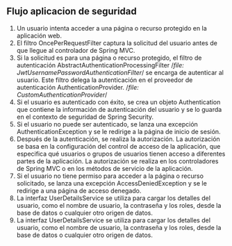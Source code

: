 ## Flujo aplicacion de seguridad

1. Un usuario intenta acceder a una página o recurso protegido en la aplicación web.
2. El filtro OncePerRequestFilter captura la solicitud del usuario antes de que llegue al controlador de Spring MVC.
3. Si la solicitud es para una página o recurso protegido, el filtro de autenticación AbstractAuthenticationProcessingFilter /*file: JwtUsernamePasswordAuthenticationFilter*/ se encarga de autenticar al usuario. Este filtro delega la autenticación en el proveedor de autenticación AuthenticationProvider. /*file: CustomAuthenticationProvider*/
4. Si el usuario es autenticado con éxito, se crea un objeto Authentication que contiene la información de autenticación del usuario y se lo guarda en el contexto de seguridad de Spring Security.
5. Si el usuario no puede ser autenticado, se lanza una excepción AuthenticationException y se le redirige a la página de inicio de sesión.
6. Después de la autenticación, se realiza la autorización. La autorización se basa en la configuración del control de acceso de la aplicación, que especifica qué usuarios o grupos de usuarios tienen acceso a diferentes partes de la aplicación. La autorización se realiza en los controladores de Spring MVC o en los métodos de servicio de la aplicación.
7. Si el usuario no tiene permiso para acceder a la página o recurso solicitado, se lanza una excepción AccessDeniedException y se le redirige a una página de acceso denegado.
8. La interfaz UserDetailsService se utiliza para cargar los detalles del usuario, como el nombre de usuario, la contraseña y los roles, desde la base de datos o cualquier otro origen de datos.
9. La interfaz UserDetailsService se utiliza para cargar los detalles del usuario, como el nombre de usuario, la contraseña y los roles, desde la base de datos o cualquier otro origen de datos.
